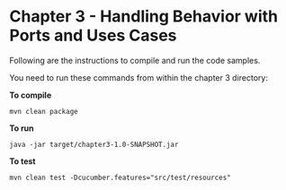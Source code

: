# Chapter 3 - Handling Behavior with Ports and Uses Cases
Following are the instructions to compile and run the code samples.

You need to run these commands from within the chapter 3 directory:

**To compile**
```
mvn clean package
```

**To run**
```
java -jar target/chapter3-1.0-SNAPSHOT.jar
```

**To test**
```
mvn clean test -Dcucumber.features="src/test/resources"
```

